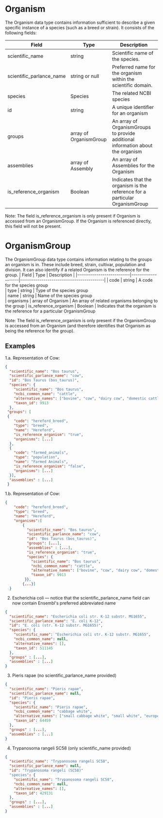 # Organism

The Organism data type contains information sufficient to describe a given specific instance of a species (such as a breed or strain). It consists of the following fields:

| Field                     | Type                    | Description                               | 
|---------------------------|-------------------------|-------------------------------------------|
| scientific_name           | string                  | Scientific name of the species.           
| scientific_parlance_name  | string or null          | Preferred name for the organism within the scientific domain.
| species                   | Species                 | The related NCBI species
| id                        | string                  | A unique identifier for an organism
| groups                    | array of OrganismGroup  | An array of OrganismGroups to provide additional information about the organism
| assemblies                | array of Assembly       | An array of Assemblies for the Organism
| is_reference_organism     | Boolean                 | Indicates that the organism is the reference for a particular OrganismGroup

Note: The field is_reference_organism is only present if Organism is accessed from an OrganismGroup.  If the Organism is referenced directly, this field will not be present.


# OrganismGroup

The OrganismGroup data type contains information relating to the groups an organism is in.  These include breed, strain, cultivar, population and division. It can also identify if a related Organism is the reference for the group.
| Field                     | Type               | Description                               | 
|---------------------------|--------------------|-------------------------------------------|
| code                      | string             | A code for the species group           
| type                      | string             | Type of the species group   
| name                      | string             | Name of the species group     
| organisms                 | array of Organism  | An array of related organisms belonging to the group
| is_reference_organism     | Boolean            | Indicates that the organism is the reference for a particular OrganismGroup

Note: The field is_reference_organism is only present if the OrganismGroup is accessed from an Organism (and therefore identifies that Organism as being the reference for the group).  

## Examples

1.a. Representation of Cow:

```json
{
  "scientific_name": "Bos taurus",
  "scientific_parlance_name": "cow",
  "id": "Bos Taurus (bos_taurus)",
  "species": {
    "scientific_name": "Bos taurus",
    "ncbi_common_name": "cattle",
    "alternative_names": ["bovine", "cow", "dairy cow", "domestic cattle", "domestic cow"],
    "taxon_id": 9913
  },
 "groups": [
 {
    "code": "hereford_breed",
    "type": "breed",
    "name": "Hereford",
    "is_reference_organism": "true",
    "organisms": [...]
  },
  {
    "code": "farmed_animals",
    "type": "population",
    "name": "Farmed Animals",
    "is_reference_organism": "false",
    "organisms": [...]
  }],
  "assemblies" : [...]
 }
```

1.b. Representation of Cow:

```json
{
    "code": "hereford_breed",
    "type": "breed",
    "name": "Hereford",
    "organisms":[
        {
          "scientific_name": "Bos taurus",
          "scientific_parlance_name": "cow",
          "id": "Bos Taurus (bos_taurus)",
          "groups": [...],
          "assemblies" : [...],
          "is_reference_organism": "true",
          "species": {
            "scientific_name": "Bos taurus",
            "ncbi_common_name": "cattle",
            "alternative_names": ["bovine", "cow", "dairy cow", "domestic cattle", "domestic cow"],
            "taxon_id": 9913
         }},
        {...}]
  }

```


2. Escherichia coli — notice that the scientific_parlance_name field can now contain Ensembl's preferred abbreviated name

```json
{
  "scientific_name": "Escherichia coli str. K-12 substr. MG1655",
  "scientific_parlance_name": "E. coli K-12",
  "id": "E. coli (str. K-12 substr. MG1655)",
  "species": {
    "scientific_name": "Escherichia coli str. K-12 substr. MG1655",
    "ncbi_common_name": null, 
    "alternative_names": [],
    "taxon_id": 511145
  },
  "groups" : [...],
  "assemblies" : [...]
}
```

3. Pieris rapae (no scientific_parlance_name provided)

```json
{
  "scientific_name": "Pieris rapae",
  "scientific_parlance_name": null,
  "id": "Pieris rapae",
  "species": {
    "scientific_name": "Pieris rapae",
    "ncbi_common_name": "cabbage white", 
    "alternative_names": ["small cabbage white", "small white", "european cabbage white"],
    "taxon_id": 64459
  },
  "groups" : [...],
  "assemblies" : [...]
}
```

4. Trypanosoma rangeli SC58 (only scientific_name provided)

```json
{
  "scientific_name": "Trypanosoma rangeli SC58",
  "scientific_parlance_name": null,
  "id": "Trypanosoma rangeli (SC58)"
  "species": {
    "scientific_name": "Trypanosoma rangeli SC58",
    "ncbi_common_name": null, 
    "alternative_names": [],
    "taxon_id": 429131
  },
  "groups" : [...],
  "assemblies" : [...]
}
```

